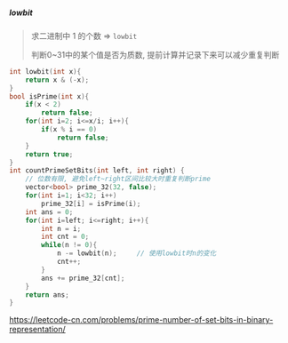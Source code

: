 ##### lowbit
> 求二进制中 1 的个数 => `lowbit`
> 
> 判断0~31中的某个值是否为质数, 提前计算并记录下来可以减少重复判断

```CPP
int lowbit(int x){
    return x & (-x);
}
bool isPrime(int x){
    if(x < 2)
        return false;
    for(int i=2; i<=x/i; i++){
        if(x % i == 0)
            return false;
    }
    return true;
}
int countPrimeSetBits(int left, int right) {
    // 位数有限, 避免left~right区间比较大时重复判断prime
    vector<bool> prime_32(32, false);
    for(int i=1; i<32; i++)
        prime_32[i] = isPrime(i);
    int ans = 0;
    for(int i=left; i<=right; i++){
        int n = i;
        int cnt = 0;
        while(n != 0){
            n -= lowbit(n);     // 使用lowbit时n的变化
            cnt++;
        }
        ans += prime_32[cnt];
    }
    return ans;
}
```

https://leetcode-cn.com/problems/prime-number-of-set-bits-in-binary-representation/